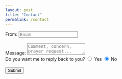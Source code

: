 ```yaml
---
layout: post
title: "Contact"
permalink: /contact
---
```


<form action="https://getsimpleform.com/messages?form_api_token=e7e8d755eef01729692b3f4035b20e0e" method="post">
	<!-- <input type='hidden' name='redirect_to' value="https://www.loganjordon.com/success" /> -->
	<input type='hidden' name='redirect_to' value="http://localhost:4000/success" />
	
From:
	<input class="email" type='email' name='email' autocomplete="off" placeholder="Email" required/>
	<br>
	<br>
Message:
	<textarea name="message" placeholder="Comment, concern, prayer request..." required></textarea>
	<br>
	Do you want me to reply back to you?
	<input type="radio" id="reply_back_yes" name="reply_back" value="yes">
	<label for="reply_back_yes">Yes</label>
	<input type="radio" id="reply_back_no" name="reply_back" value="no" checked>
	<label for="reply_back_no">No</label>
	<br><br>
	<input type='submit' value='Submit' />
</form>
